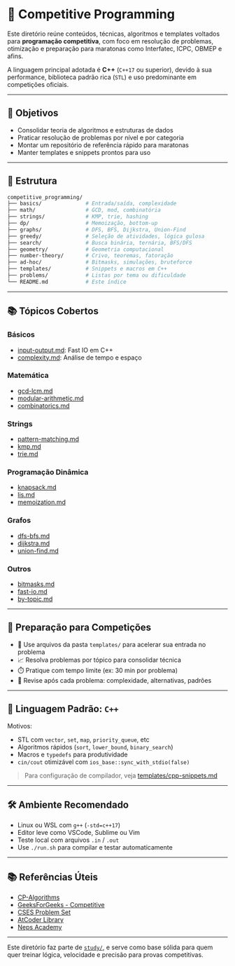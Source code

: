 # 🏁 Competitive Programming

Este diretório reúne conteúdos, técnicas, algoritmos e templates voltados para **programação competitiva**, com foco em resolução de problemas, otimização e preparação para maratonas como Interfatec, ICPC, OBMEP e afins.

A linguagem principal adotada é **C++** (`C++17` ou superior), devido à sua performance, biblioteca padrão rica (`STL`) e uso predominante em competições oficiais.

---

## 🎯 Objetivos

- Consolidar teoria de algoritmos e estruturas de dados
- Praticar resolução de problemas por nível e por categoria
- Montar um repositório de referência rápido para maratonas
- Manter templates e snippets prontos para uso

---

## 📁 Estrutura

```bash
competitive_programming/
├── basics/              # Entrada/saída, complexidade
├── math/                # GCD, mod, combinatória
├── strings/             # KMP, trie, hashing
├── dp/                  # Memoização, bottom-up
├── graphs/              # DFS, BFS, Dijkstra, Union-Find
├── greedy/              # Seleção de atividades, lógica gulosa
├── search/              # Busca binária, ternária, BFS/DFS
├── geometry/            # Geometria computacional
├── number-theory/       # Crivo, teoremas, fatoração
├── ad-hoc/              # Bitmasks, simulações, bruteforce
├── templates/           # Snippets e macros em C++
├── problems/            # Listas por tema ou dificuldade
└── README.md            # Este índice
```

---

## 📚 Tópicos Cobertos

### Básicos
- [input-output.md](basics/input-output.md): Fast IO em C++
- [complexity.md](basics/complexity.md): Análise de tempo e espaço

### Matemática
- [gcd-lcm.md](math/gcd-lcm.md)
- [modular-arithmetic.md](math/modular-arithmetic.md)
- [combinatorics.md](math/combinatorics.md)

### Strings
- [pattern-matching.md](strings/pattern-matching.md)
- [kmp.md](strings/kmp.md)
- [trie.md](strings/trie.md)

### Programação Dinâmica
- [knapsack.md](dp/knapsack.md)
- [lis.md](dp/lis.md)
- [memoization.md](dp/memoization.md)

### Grafos
- [dfs-bfs.md](graphs/dfs-bfs.md)
- [dijkstra.md](graphs/dijkstra.md)
- [union-find.md](graphs/union-find.md)

### Outros
- [bitmasks.md](ad-hoc/bitmasks.md)
- [fast-io.md](templates/fast-io.md)
- [by-topic.md](problems/by-topic.md)

---

## 🧪 Preparação para Competições

- 🏁 Use arquivos da pasta `templates/` para acelerar sua entrada no problema
- 📈 Resolva problemas por tópico para consolidar técnica
- ⏱️ Pratique com tempo limite (ex: 30 min por problema)
- 🧠 Revise após cada problema: complexidade, alternativas, padrões

---

## 📌 Linguagem Padrão: `C++`

Motivos:
- STL com `vector`, `set`, `map`, `priority_queue`, etc
- Algoritmos rápidos (`sort`, `lower_bound`, `binary_search`)
- Macros e `typedefs` para produtividade
- `cin/cout` otimizável com `ios_base::sync_with_stdio(false)`

> Para configuração de compilador, veja [templates/cpp-snippets.md](templates/cpp-snippets.md)

---

## 🛠️ Ambiente Recomendado

- Linux ou WSL com `g++` (`-std=c++17`)
- Editor leve como VSCode, Sublime ou Vim
- Teste local com arquivos `.in` / `.out`
- Use `./run.sh` para compilar e testar automaticamente

---

## 📚 Referências Úteis

- [CP-Algorithms](https://cp-algorithms.com/)
- [GeeksForGeeks - Competitive](https://www.geeksforgeeks.org/fundamentals-of-algorithms/)
- [CSES Problem Set](https://cses.fi/problemset/)
- [AtCoder Library](https://github.com/atcoder/ac-library)
- [Neps Academy](https://neps.academy/)

---

Este diretório faz parte de [`study/`](../), e serve como base sólida para quem quer treinar lógica, velocidade e precisão para provas competitivas.
